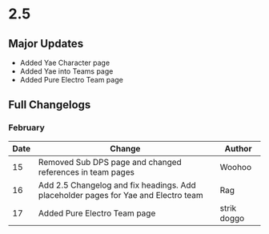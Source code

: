 # 2.5

## Major Updates

* Added Yae Character page
* Added Yae into Teams page
* Added Pure Electro Team page

## Full Changelogs

### February

| Date | Change                                                                             | Author      |
| ---- | ---------------------------------------------------------------------------------- | ----------- |
| 15   | Removed Sub DPS page and changed references in team pages                          | Woohoo      |
| 16   | Add 2.5 Changelog and fix headings. Add placeholder pages for Yae and Electro team | Rag         |
| 17   | Added Pure Electro Team page                                                       | strik doggo |
